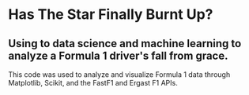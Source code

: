 # Has The Star Finally Burnt Up?
## Using to data science and machine learning to analyze a Formula 1 driver's fall from grace.

This code was used to analyze and visualize Formula 1 data through Matplotlib, Scikit, and the FastF1 and Ergast F1 APIs.